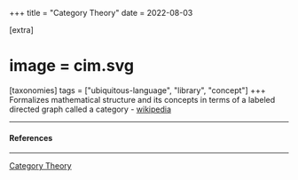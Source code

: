 +++
title = "Category Theory"
date = 2022-08-03

[extra]
#  image = cim.svg
[taxonomies]
   tags = ["ubiquitous-language", "library", "concept"]
+++
Formalizes mathematical structure and its concepts in terms of a labeled directed graph called a category - [wikipedia](https://en.wikipedia.org/wiki/Category_theory)

---

#### References

---

[Category Theory](https://ncatlab.org/nlab/show/category+theory)

